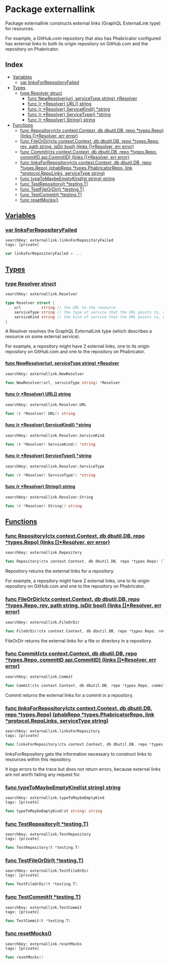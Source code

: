 # Package externallink

Package externallink constructs external links (GraphQL ExternalLink type) for resources. 

For example, a GitHub.com repository that also has Phabricator configured has external links to both its origin repository on GitHub.com and the repository on Phabricator. 

## Index

* [Variables](#var)
    * [var linksForRepositoryFailed](#linksForRepositoryFailed)
* [Types](#type)
    * [type Resolver struct](#Resolver)
        * [func NewResolver(url, serviceType string) *Resolver](#NewResolver)
        * [func (r *Resolver) URL() string](#Resolver.URL)
        * [func (r *Resolver) ServiceKind() *string](#Resolver.ServiceKind)
        * [func (r *Resolver) ServiceType() *string](#Resolver.ServiceType)
        * [func (r *Resolver) String() string](#Resolver.String)
* [Functions](#func)
    * [func Repository(ctx context.Context, db dbutil.DB, repo *types.Repo) (links []*Resolver, err error)](#Repository)
    * [func FileOrDir(ctx context.Context, db dbutil.DB, repo *types.Repo, rev, path string, isDir bool) (links []*Resolver, err error)](#FileOrDir)
    * [func Commit(ctx context.Context, db dbutil.DB, repo *types.Repo, commitID api.CommitID) (links []*Resolver, err error)](#Commit)
    * [func linksForRepository(ctx context.Context, db dbutil.DB, repo *types.Repo) (phabRepo *types.PhabricatorRepo, link *protocol.RepoLinks, serviceType string)](#linksForRepository)
    * [func typeToMaybeEmptyKind(st string) string](#typeToMaybeEmptyKind)
    * [func TestRepository(t *testing.T)](#TestRepository)
    * [func TestFileOrDir(t *testing.T)](#TestFileOrDir)
    * [func TestCommit(t *testing.T)](#TestCommit)
    * [func resetMocks()](#resetMocks)


## <a id="var" href="#var">Variables</a>

### <a id="linksForRepositoryFailed" href="#linksForRepositoryFailed">var linksForRepositoryFailed</a>

```
searchKey: externallink.linksForRepositoryFailed
tags: [private]
```

```Go
var linksForRepositoryFailed = ...
```

## <a id="type" href="#type">Types</a>

### <a id="Resolver" href="#Resolver">type Resolver struct</a>

```
searchKey: externallink.Resolver
```

```Go
type Resolver struct {
	url         string // the URL to the resource
	serviceType string // the type of service that the URL points to, used for showing a nice icon
	serviceKind string // the kind of service that the URL points to, used for showing a nice icon
}
```

A Resolver resolves the GraphQL ExternalLink type (which describes a resource on some external service). 

For example, a repository might have 2 external links, one to its origin repository on GitHub.com and one to the repository on Phabricator. 

#### <a id="NewResolver" href="#NewResolver">func NewResolver(url, serviceType string) *Resolver</a>

```
searchKey: externallink.NewResolver
```

```Go
func NewResolver(url, serviceType string) *Resolver
```

#### <a id="Resolver.URL" href="#Resolver.URL">func (r *Resolver) URL() string</a>

```
searchKey: externallink.Resolver.URL
```

```Go
func (r *Resolver) URL() string
```

#### <a id="Resolver.ServiceKind" href="#Resolver.ServiceKind">func (r *Resolver) ServiceKind() *string</a>

```
searchKey: externallink.Resolver.ServiceKind
```

```Go
func (r *Resolver) ServiceKind() *string
```

#### <a id="Resolver.ServiceType" href="#Resolver.ServiceType">func (r *Resolver) ServiceType() *string</a>

```
searchKey: externallink.Resolver.ServiceType
```

```Go
func (r *Resolver) ServiceType() *string
```

#### <a id="Resolver.String" href="#Resolver.String">func (r *Resolver) String() string</a>

```
searchKey: externallink.Resolver.String
```

```Go
func (r *Resolver) String() string
```

## <a id="func" href="#func">Functions</a>

### <a id="Repository" href="#Repository">func Repository(ctx context.Context, db dbutil.DB, repo *types.Repo) (links []*Resolver, err error)</a>

```
searchKey: externallink.Repository
```

```Go
func Repository(ctx context.Context, db dbutil.DB, repo *types.Repo) (links []*Resolver, err error)
```

Repository returns the external links for a repository. 

For example, a repository might have 2 external links, one to its origin repository on GitHub.com and one to the repository on Phabricator. 

### <a id="FileOrDir" href="#FileOrDir">func FileOrDir(ctx context.Context, db dbutil.DB, repo *types.Repo, rev, path string, isDir bool) (links []*Resolver, err error)</a>

```
searchKey: externallink.FileOrDir
```

```Go
func FileOrDir(ctx context.Context, db dbutil.DB, repo *types.Repo, rev, path string, isDir bool) (links []*Resolver, err error)
```

FileOrDir returns the external links for a file or directory in a repository. 

### <a id="Commit" href="#Commit">func Commit(ctx context.Context, db dbutil.DB, repo *types.Repo, commitID api.CommitID) (links []*Resolver, err error)</a>

```
searchKey: externallink.Commit
```

```Go
func Commit(ctx context.Context, db dbutil.DB, repo *types.Repo, commitID api.CommitID) (links []*Resolver, err error)
```

Commit returns the external links for a commit in a repository. 

### <a id="linksForRepository" href="#linksForRepository">func linksForRepository(ctx context.Context, db dbutil.DB, repo *types.Repo) (phabRepo *types.PhabricatorRepo, link *protocol.RepoLinks, serviceType string)</a>

```
searchKey: externallink.linksForRepository
tags: [private]
```

```Go
func linksForRepository(ctx context.Context, db dbutil.DB, repo *types.Repo) (phabRepo *types.PhabricatorRepo, link *protocol.RepoLinks, serviceType string)
```

linksForRepository gets the information necessary to construct links to resources within this repository. 

It logs errors to the trace but does not return errors, because external links are not worth failing any request for. 

### <a id="typeToMaybeEmptyKind" href="#typeToMaybeEmptyKind">func typeToMaybeEmptyKind(st string) string</a>

```
searchKey: externallink.typeToMaybeEmptyKind
tags: [private]
```

```Go
func typeToMaybeEmptyKind(st string) string
```

### <a id="TestRepository" href="#TestRepository">func TestRepository(t *testing.T)</a>

```
searchKey: externallink.TestRepository
tags: [private]
```

```Go
func TestRepository(t *testing.T)
```

### <a id="TestFileOrDir" href="#TestFileOrDir">func TestFileOrDir(t *testing.T)</a>

```
searchKey: externallink.TestFileOrDir
tags: [private]
```

```Go
func TestFileOrDir(t *testing.T)
```

### <a id="TestCommit" href="#TestCommit">func TestCommit(t *testing.T)</a>

```
searchKey: externallink.TestCommit
tags: [private]
```

```Go
func TestCommit(t *testing.T)
```

### <a id="resetMocks" href="#resetMocks">func resetMocks()</a>

```
searchKey: externallink.resetMocks
tags: [private]
```

```Go
func resetMocks()
```

